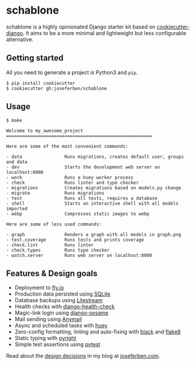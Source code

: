 # schablone

schablone is a highly opinionated Django starter kit based on [cookiecutter-django](https://github.com/cookiecutter/cookiecutter-django). It aims to be a more minimal and lightweight but less configurable alternative.

## Getting started

All you need to generate a project is Python3 and `pip`.

    $ pip install cookiecutter
    $ cookiecutter gh:joseferben/schablone

## Usage

`$ make`

```
Welcome to my_awesome_project
=======================================================

Here are some of the most convenient commands:

- data                Runs migrations, creates default user, groups and data
- dev                 Starts the development web server on localhost:8000
- work                Runs a huey worker process
- check               Runs linter and type checker
- migrations          Creates migrations based on models.py change
- migrate             Runs migrations
- test                Runs all tests, requires a database
- shell               Starts an interactive shell with all models imported
- webp                Compresses static images to webp

Here are some of less used commands:

- graph               Renders a graph with all models in graph.png
- test.coverage       Runs tests and prints coverage
- check.lint          Runs linter
- check.types         Runs type checker
- watch.server        Runs web server on localhost:8000
```

## Features & Design goals

- Deployment to [fly.io](https://fly.io/)
- Production data persisted using [SQLite](https://www.sqlite.org/index.html)
- Database backups using [Litestream](https://litestream.io/)
- Health checks with [django-health-check](https://django-health-check.readthedocs.io/en/latest/)
- Magic-link login using [django-sesame](https://github.com/aaugustin/django-sesame)
- Mail sending using [Anymail](https://anymail.dev/en/stable/)
- Async and scheduled tasks with [huey](https://github.com/coleifer/huey)
- Zero-config formatting, linting and auto-fixing with [black](https://black.readthedocs.io/en/stable/) and [flake8](https://flake8.pycqa.org/en/latest/)
- Static typing with [pyright](https://github.com/microsoft/pyright)
- Simple test assertions using [pytest](https://github.com/pytest-dev/pytest)

Read about the [design decisions](https://www.joseferben.com/posts/schablone-django-starter-template-for-simplicity/) in my blog at [joseferben.com](http://www.joseferben.com).
